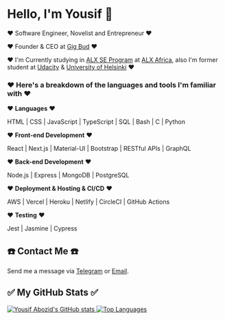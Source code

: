# Hello, I'm Yousif 👋

♥️ Software Engineer, Novelist and Entrepreneur ♥️

♥️ Founder & CEO at [Gig Bud](https://github.com/GigBud) ♥️

♥️ I'm Currently studying in [ALX SE Program](https://www.alxafrica.com/software-engineering) at [ALX Africa](http://www.alxafrica.com), also I'm former student at [Udacity](https://udacity.com) & [University of Helsinki](https://www.helsinki.fi/en) ♥️

### ♥️ Here's a breakdown of the languages and tools I'm familiar with ♥️

♥️ **Languages** ♥️

<p align="left">
HTML | CSS | JavaScript | TypeScript | SQL | Bash | C | Python
</p>

♥️ **Front-end Development** ♥️

<p align="left">
React | Next.js | Material-UI | Bootstrap | RESTful APIs | GraphQL
</p>

♥️ **Back-end Development** ♥️

<p align="left">
Node.js | Express | MongoDB | PostgreSQL
</p>

♥️ **Deployment & Hosting & CI/CD** ♥️

<p align="left">
AWS | Vercel | Heroku | Netlify | CircleCI | GitHub Actions
</p>

♥️ **Testing** ♥️

<p align="left">
Jest | Jasmine | Cypress
</p>

## ☎️ Contact Me ☎️

Send me a message via [Telegram](https://t.me/YousifAbozid) or [Email](mailto:yousif.abozid@yahoo.com).

## ✅ My GitHub Stats ✅

<a href="https://github.com/YousifAbozid">
  <img src="https://github-readme-stats.vercel.app/api?username=YousifAbozid&stars=true&include_all_commits=true&hide_border=true&show_icons=true&theme=radical" alt="Yousif Abozid's GitHub stats">
</a>
<a href="https://github.com/YousifAbozid">
  <img src="https://github-readme-stats.vercel.app/api/top-langs/?username=YousifAbozid&hide_border=true&langs_count=8&layout=compact&theme=radical" alt="Top Languages">
</a>
